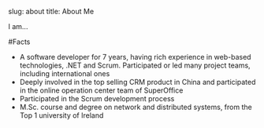 slug: about
title: About Me

I am...

#Facts

- A software developer for 7 years, having rich experience in web-based technologies, .NET and Scrum. Participated or led many project teams, including international ones
- Deeply involved in the top selling CRM product in China and participated in the online operation center team of SuperOffice
- Participated in the Scrum development process
- M.Sc. course and degree on network and distributed systems, from the Top 1 university of Ireland



